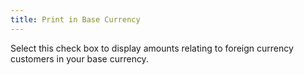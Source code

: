 ```yaml
---
title: Print in Base Currency
---
```



Select this check box to display amounts relating to foreign currency  customers in your base currency.
